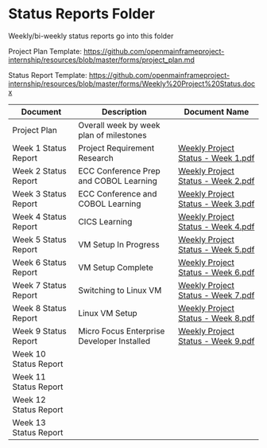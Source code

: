 # Status Reports Folder
Weekly/bi-weekly status reports go into this folder

Project Plan Template: https://github.com/openmainframeproject-internship/resources/blob/master/forms/project_plan.md

Status Report Template: https://github.com/openmainframeproject-internship/resources/blob/master/forms/Weekly%20Project%20Status.docx

| Document | Description | Document Name |
|---|---|---|
| Project Plan | Overall week by week plan of milestones | |
| Week 1 Status Report | Project Requirement Research | [Weekly Project Status - Week 1.pdf](https://github.com/openmainframeproject-internship/CICS-and-Laptop-Option-for-COBOL-Programming-Course/blob/Develop/Status%20Reports/Weekly%20Project%20Status%20-%20Week%201.pdf) | 
| Week 2 Status Report | ECC Conference Prep and COBOL Learning | [Weekly Project Status - Week 2.pdf](https://github.com/openmainframeproject-internship/CICS-and-Laptop-Option-for-COBOL-Programming-Course/blob/Develop/Status%20Reports/Weekly%20Project%20Status%20-%20Week%202.pdf) |
| Week 3 Status Report | ECC Conference and COBOL Learning | [Weekly Project Status - Week 3.pdf](https://github.com/openmainframeproject-internship/CICS-and-Laptop-Option-for-COBOL-Programming-Course/blob/Develop/Status%20Reports/Weekly%20Project%20Status%20-%20Week%203.pdf) |
| Week 4 Status Report | CICS Learning | [Weekly Project Status - Week 4.pdf](https://github.com/openmainframeproject-internship/CICS-and-Laptop-Option-for-COBOL-Programming-Course/blob/Develop/Status%20Reports/Weekly%20Project%20Status%20-%20Week%204.pdf) |
| Week 5 Status Report | VM Setup In Progress | [Weekly Project Status - Week 5.pdf](https://github.com/openmainframeproject-internship/CICS-and-Laptop-Option-for-COBOL-Programming-Course/blob/Develop/Status%20Reports/Weekly%20Project%20Status%20-%20Week%205.pdf) |
| Week 6 Status Report | VM Setup Complete | [Weekly Project Status - Week 6.pdf](https://github.com/openmainframeproject-internship/CICS-and-Laptop-Option-for-COBOL-Programming-Course/blob/Develop/Status%20Reports/Weekly%20Project%20Status%20-%20Week%206.pdf) |
| Week 7 Status Report | Switching to Linux VM | [Weekly Project Status - Week 7.pdf](https://github.com/openmainframeproject-internship/CICS-and-Laptop-Option-for-COBOL-Programming-Course/blob/Develop/Status%20Reports/Weekly%20Project%20Status%20-%20Week%207.pdf) |
| Week 8 Status Report | Linux VM Setup | [Weekly Project Status - Week 8.pdf](https://github.com/openmainframeproject-internship/CICS-and-Laptop-Option-for-COBOL-Programming-Course/blob/Develop/Status%20Reports/Weekly%20Project%20Status%20-%20Week%208.pdf)|
| Week 9 Status Report | Micro Focus Enterprise Developer Installed | [Weekly Project Status - Week 9.pdf](https://github.com/openmainframeproject-internship/CICS-and-Laptop-Option-for-COBOL-Programming-Course/blob/Develop/Status%20Reports/Weekly%20Project%20Status%20-%20Week%209.pdf) |
| Week 10 Status Report | | |
| Week 11 Status Report | | |
| Week 12 Status Report | | |
| Week 13 Status Report | | |
